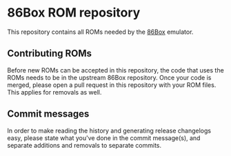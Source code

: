 # 86Box ROM repository

This repository contains all ROMs needed by the [86Box](https://github.com/86Box/86Box) emulator.

## Contributing ROMs
Before new ROMs can be accepted in this repository, the code that uses the ROMs needs to be in the upstream 86Box repository. Once your code is merged, please open a pull request in this repository with your ROM files. This applies for removals as well.

## Commit messages
In order to make reading the history and generating release changelogs easy, please state what you've done in the commit message(s), and separate additions and removals to separate commits.
